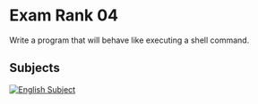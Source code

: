 # Exam Rank 04

Write a program that will behave like executing a shell command.

## Subjects
[![English Subject](https://flagpedia.net/data/flags/emoji/twitter/256x256/us.png)](./subject.en.txt)


